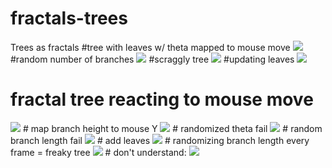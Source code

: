 # fractals-trees
Trees as fractals
#tree with leaves w/ theta mapped to mouse move
<img src="https://media.giphy.com/media/l2Sq1DKI2w7pMMg6I/giphy.gif"/>
#random number of branches
<img src="https://media.giphy.com/media/l0MYtiks2DjLl1mx2/giphy.gif"/>
#scraggly tree
<img src="https://media.giphy.com/media/3o6ZtlTDlncttJpiW4/giphy.gif"/>
#updating leaves
<img src="https://media.giphy.com/media/3o7TKIIHrJY6PzUYHm/giphy.gif"/>
# fractal tree reacting to mouse move
<img src="https://media.giphy.com/media/l0MYRT5cVjCAn2tQk/giphy.gif"/>
# map branch height to mouse Y
<img src="https://media.giphy.com/media/l0MYwze5CZezIAkms/giphy.gif"/>
# randomized theta fail
<img src ="https://media.giphy.com/media/l3vR8oWWUShvinyrC/giphy.gif"/>
# random branch length fail
<img src="https://media.giphy.com/media/l2SpV1513yrCdc3za/giphy.gif"/>
# add leaves
<img src="https://media.giphy.com/media/l0MYxJeKF3nGxUzpm/giphy.gif"/>
# randomizing branch length every frame = freaky tree
<img src="http://www.giphy.com/gifs/l0MYEMrsF354LIw6Y"/>
# don't understand:
<img src="https://media.giphy.com/media/26ufdGEKhDaXGwESc/giphy.gif"/>